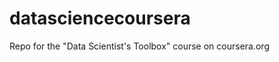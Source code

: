 datasciencecoursera
===================

Repo for the "Data Scientist's Toolbox" course on coursera.org
